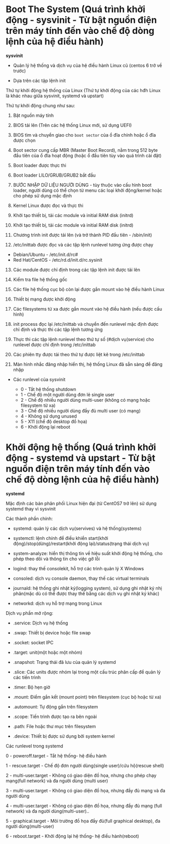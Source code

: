 # Boot The System (Quá trình khởi động - sysvinit - Từ bật nguồn điện trên máy tính đến vào chế độ dòng lệnh của hệ điều hành)

**sysvinit**

- Quản lý hệ thống và dịch vụ của hệ điều hành Linux cũ (centos 6 trở về trước)

- Dựa trên các tập lệnh init

Thứ tự khởi động hệ thống của Linux (Thứ tự khởi động của các hđh Linux là khác nhau giữa sysvinit, systemd và upstart)

Thứ tự khởi động chung như sau:

1. Bật nguồn máy tính

2. BIOS tải lên (Trên các hệ thống Linux mới, sử dụng UEFI)

3. BIOS tìm và chuyển giao cho `boot sector` của ổ đĩa chính hoặc ổ đĩa được chọn

4. Boot sector cung cấp MBR (Master Boot Record), nằm trong 512 byte đầu tiên của ổ đĩa hoạt động (hoặc ổ đầu tiên tùy vào quá trình cài đặt)

5. Boot loader được thực thi

6. Boot loader LILO/GRUB/GRUB2 bắt đầu

7. BƯỚC NHẬP DỮ LIỆU NGƯỜI DÙNG - tùy thuộc vào cấu hình boot loader, người dùng có thể chọn từ menu các loại khởi động/kernel hoặc cho phép sử dụng mặc định

8. Kernel Linux được đọc và thực thi

9. Khởi tạo thiết bị, tải các module và initial RAM disk (initrd)

10. Khởi tạo thiết bị, tải các module và initial RAM disk (initrd)

11. Chương trình init được tải lên (và trở thành PID đầu tiên - /sbin/init)

12. /etc/inittab được đọc và các tập lệnh runlevel tương ứng được chạy

- Debian/Ubuntu - /etc/init.d/rc#
- Red Hat/CentOS - /etc/rd.d/init.d/rc.sysinit

13. Các module được chỉ định trong các tập lệnh init được tải lên

14. Kiểm tra file hệ thống gốc

15. Các file hệ thống cục bộ còn lại được gắn mount vào hệ điều hành Linux

16. Thiết bị mạng được khởi động

17. Các filesystems từ xa được gắn mount vào hệ điều hành (nếu được cấu hình)

18. init process đọc lại /etc/inittab và chuyển đến runlevel mặc định được chỉ định và thực thi các tập lệnh tương ứng

19. Thực thi các tập lệnh runlevel theo thứ tự số (#dịch vụ(service) cho runlevel được chỉ định trong /etc/inittab

20. Các phiên tty được tải theo thứ tự được liệt kê trong /etc/inittab

21. Màn hình nhắc đăng nhập hiển thị, hệ thống Linux đã sẵn sàng để đăng nhập

- Các runlevel của sysvinit

	+ 0 - Tắt hệ thống shutdown
	+ 1 - Chế độ một người dùng đơn lẻ single user
	+ 2 - Chế độ nhiều người dùng multi-user (không có mạng hoặc filesystem từ xa)
	+ 3 - Chế độ nhiều người dùng đầy đủ multi user (có mạng)
	+ 4 - Không sử dụng unused
	+ 5 - X11 (chế độ desktop đồ họa)
	+ 6 - Khởi động lại reboot

# Khởi động hệ thống (Quá trình khởi động - systemd và upstart - Từ bật nguồn điện trên máy tính đến vào chế độ dòng lệnh của hệ điều hành)

**systemd**

Mặc định các bản phân phối Linux hiện đại (từ CentOS7 trở lên) sử dụng systemd thay vì sysvinit

Các thành phần chính:

- systemd: quản lý các dịch vụ(servives) và hệ thống(systems)

- systemctl: lệnh chính để điều khiển start(khởi động)/stop(dừng)/restart(khởi động lại)/status(trạng thái dịch vụ)

- system-analyze: hiển thị thông tin về hiệu suất khởi động hệ thống, cho phép theo dõi và thông tin cho việc gỡ lỗi

- logind: thay thế consolekit, hỗ trợ các trình quản lý X Windows

- consoled: dịch vụ console daemon, thay thế các virtual terminals

- journald: hệ thống ghi nhật ký(logging system), sử dụng ghi nhật ký nhị phân(mặc dù có thể được thay thế bằng các dịch vụ ghi nhật ký khác)

- networkd: dịch vụ hỗ trợ mạng trong Linux

Dịch vụ phần mở rộng:

+ .service: Dịch vụ hệ thống

+ .swap: Thiết bị device hoặc file swap

+ .socket: socket IPC

+ .target: unit(một hoặc một nhóm)

+ .snapshot: Trạng thái đã lưu của quản lý systemd

+ .slice: Các units được nhóm lại trong một cấu trúc phân cấp để quản lý các tiến trình

+ .timer: Bộ hẹn giờ

+ .mount: Điểm gắn kết (mount point) trên filesystem (cục bộ hoặc từ xa)

+ .automount: Tự động gắn trên filesystem

+ .scope: Tiến trình được tạo ra bên ngoài

+ .path: File hoặc thư mục trên filesystem

+ .device: Thiết bị được sử dụng bởi system kernel

Các runlevel trong systemd

0 - poweroff.target - Tắt hệ thống- hệ điều hành

1 - rescue.target - Chế độ đơn người dùng(single user)/cứu hộ(rescue shell)

2 - multi-user.target - Không có giao diện đồ họa, nhưng cho phép chạy mạng(full network) và đa người dùng (multi user)

3 - multi-user.target - Không có giao diện đồ họa, nhưng đầy đủ mạng và đa người dùng 

4 - multi-user.target - Không có giao diện đồ họa, nhưng đầy đủ mạng (full network) và đa người dùng(multi-user)..

5 - graphical.target - Môi trường đồ họa đầy đủ(full graphical desktop), đa người dùng(multi-user)

6 - reboot.target - Khởi động lại hệ thống- hệ điều hành(reboot)

